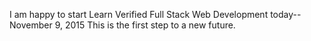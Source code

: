 I am happy to start Learn Verified Full Stack Web Development today-- November 9, 2015
This is the first step to a new future.
